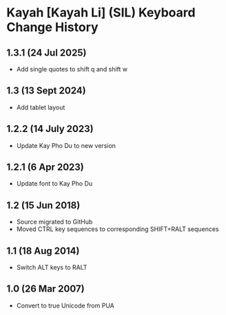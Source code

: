 Kayah [Kayah Li] (SIL) Keyboard Change History
=======================

1.3.1 (24 Jul 2025)
-----------------
* Add single quotes to shift q and shift w

1.3 (13 Sept 2024)
-----------------
* Add tablet layout

1.2.2 (14 July 2023)
-----------------
* Update Kay Pho Du to new version

1.2.1 (6 Apr 2023)
-----------------
* Update font to Kay Pho Du

1.2 (15 Jun 2018)
-----------------
* Source migrated to GitHub
* Moved CTRL key sequences to corresponding SHIFT+RALT sequences

1.1 (18 Aug 2014)
-----------------
* Switch ALT keys to RALT

1.0 (26 Mar 2007)
-----------------
* Convert to true Unicode from PUA
